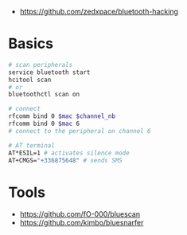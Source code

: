 - https://github.com/zedxpace/bluetooth-hacking

# Basics

```bash
# scan peripherals
service bluetooth start
hcitool scan
# or
bluetoothctl scan on

# connect
rfcomm bind 0 $mac $channel_nb
rfcomm bind 0 $mac 6
# connect to the peripheral on channel 6

# AT terminal 
AT*ESIL=1 # activates silence mode
AT+CMGS="+336875648" # sends SMS
```

# Tools

- https://github.com/fO-000/bluescan
- https://github.com/kimbo/bluesnarfer
